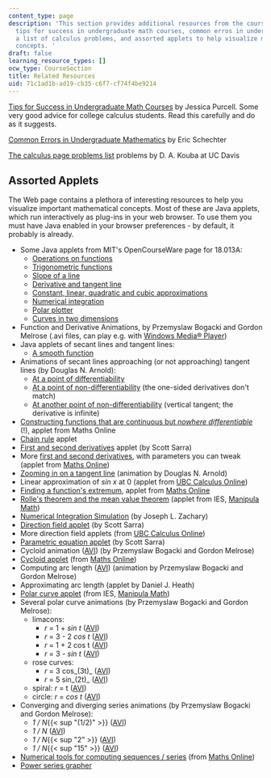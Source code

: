 ```yaml
---
content_type: page
description: 'This section provides additional resources from the course, including
  tips for success in undergraduate math courses, common erros in undergraduate mathematics,
  a list of calculus problems, and assorted applets to help visualize mathematical
  concepts. '
draft: false
learning_resource_types: []
ocw_type: CourseSection
title: Related Resources
uid: 71c1ad1b-ad19-cb35-c6f7-cf74f4be9214
---
```

[Tips for Success in Undergraduate Math Courses](http://www.stanford.edu/class/math41/jasp.html) by Jessica Purcell. Some very good advice for college calculus students. Read this carefully and do as it suggests.

[Common Errors in Undergraduate Mathematics](http://www.math.vanderbilt.edu/~schectex/commerrs/) by Eric Schechter

[The calculus page problems list](http://www.math.ucdavis.edu/~kouba/ProblemsList.html) problems by D. A. Kouba at UC Davis

## Assorted Applets

The Web page contains a plethora of interesting resources to help you visualize important mathematical concepts. Most of these are Java applets, which run interactively as plug-ins in your web browser. To use them you must have Java enabled in your browser preferences - by default, it probably is already.

- Some Java applets from MIT's OpenCourseWare page for 18.013A:
    - [Operations on functions](https://ocw.mit.edu/ans7870/18/18.013a/textbook/HTML/chapter01/section04.html#OperationsOnFunctions)
    - [Trigonometric functions](https://ocw.mit.edu/ans7870/18/18.013a/textbook/HTML/chapter02/section02.html#TrigonometricFunctions)
    - [Slope of a line](https://ocw.mit.edu/ans7870/18/18.013a/textbook/HTML/chapter05/section03.html#SlopeOfLine)
    - [Derivative and tangent line](https://ocw.mit.edu/ans7870/18/18.013a/textbook/HTML/chapter06/section01.html#DerivativeTangentLine)
    - [Constant, linear, quadratic and cubic approximations](https://ocw.mit.edu/ans7870/18/18.013a/textbook/HTML/chapter10/section02.html#FunctionApproximations)
    - [Numerical integration](https://ocw.mit.edu/ans7870/18/18.013a/textbook/HTML/chapter20/section05.html#NumericalIntegration)
    - [Polar plotter](https://ocw.mit.edu/ans7870/18/18.013a/textbook/HTML/tools/tools16.html)
    - [Curves in two dimensions](https://ocw.mit.edu/ans7870/18/18.013a/textbook/HTML/tools/tools17.html)
- Function and Derivative Animations, by Przemyslaw Bogacki and Gordon Melrose (.avi files, can play e.g. with [Windows Media® Player](http://www.microsoft.com/windows/windowsmedia))
- Java applets of secant lines and tangent lines:
    - [A smooth function](http://mathworld.wolfram.com/SmoothFunction.html)
- Animations of secant lines approaching (or not approaching) tangent lines (by Douglas N. Arnold):
    - [At a point of differentiability](http://www.ima.umn.edu/~arnold/calculus/secants/secants2/secants-j.html)
    - [At a point of non-differentiability](http://www.ima.umn.edu/~arnold/calculus/secants/secants3/secants-j.html) (the one-sided derivatives don't match)
    - [At another point of non-differentiability](http://www.ima.umn.edu/~arnold/calculus/secants/secants4/secants-j.html) (vertical tangent; the derivative is infinite)
- [Constructing functions that are continuous but *nowhere differentiable*](http://www.univie.ac.at/future.media/moe/galerie/diff2/diff2.html#nirgdiff) (!), applet from Maths Online
- [Chain rule](http://www.scottsarra.org/applets/calculus/FunctionComposition.html) applet
- [First and second derivatives](http://www.scottsarra.org/applets/calculus/Derivatives2.html) applet (by Scott Sarra)
- More [first and second derivatives](http://www.univie.ac.at/future.media/moe/galerie/diff1/diff1.html#zwabl), with parameters you can tweak (applet from [Maths Online](http://www.univie.ac.at/future.media/moe/galerie.html))
- [Zooming in on a tangent line](http://www.ima.umn.edu/~arnold/calculus/tangent/tangent-j.html) (animation by Douglas N. Arnold)
- Linear approximation of *sin x* at 0 (applet from [UBC Calculus Online](https://www.merlot.org/merlot/viewMaterial.htm?id=86831))
- [Finding a function's extremum](http://www.univie.ac.at/future.media/moe/galerie/anwdiff/anwdiff.html#es), applet from [Maths Online](http://www.univie.ac.at/future.media/moe/galerie.html)
- [Rolle's theorem and the mean value theorem](http://www.cut-the-knot.org/Curriculum/Calculus/MVT.shtml) (applet from IES, [Manipula Math](http://www.ies-math.com/math/java/))
- [Numerical Integration Simulation](http://www.cs.utah.edu/~zachary/isp/applets/Integrate/Integrate.html) (by Joseph L. Zachary)
- [Direction field applet](http://www.scottsarra.org/applets/dirField1/dirField1.html) (by Scott Sarra)
- More direction field applets (from [UBC Calculus Online](https://www.merlot.org/merlot/viewMaterial.htm?id=86831))
- [Parametric equation applet](http://www.scottsarra.org/applets/calculus/Parametric.html) (by Scott Sarra)
- Cycloid animation ([AVI](http://www.math.odu.edu/cbii/calcanim/hsp_21.avi)) (by Przemyslaw Bogacki and Gordon Melrose)
- [Cycloid applet](http://www.univie.ac.at/future.media/moe/galerie/geom3/geom3.html#zykloiden) (from [Maths Online](http://www.univie.ac.at/future.media/moe/galerie.html))
- Computing arc length ([AVI](http://www.math.odu.edu/cbii/calcanim/arclen1.avi)) (animation by Przemyslaw Bogacki and Gordon Melrose)
- Approximating arc length (applet by Daniel J. Heath)
- [Polar curve applet](https://www.geogebra.org/m/P8bartsQ) (from IES, [Manipula Math](http://www.ies-math.com/math/java/))
- Several polar curve animations (by Przemyslaw Bogacki and Gordon Melrose):
    - limacons:
        - *r* = 1 + *sin t* ([AVI](http://www.math.odu.edu/cbii/calcanim/polar1.avi))
        - *r* = 3 - 2 *cos t* ([AVI](http://www.math.odu.edu/cbii/calcanim/polar2.avi))
        - *r* = 1 + 2 cos t ([AVI](http://www.math.odu.edu/cbii/calcanim/polar3.avi))
        - *r* = 3 - *sin t* ([AVI](http://www.math.odu.edu/cbii/calcanim/polar4.avi))
    - rose curves:
        - *r* = 3 cos\_(3t)\_ ([AVI](http://www.math.odu.edu/cbii/calcanim/polar5.avi))
        - *r* = 5 sin\_(2t)\_ ([AVI](http://www.math.odu.edu/cbii/calcanim/polar6.avi))
    - spiral: *r* = t ([AVI](http://www.math.odu.edu/cbii/calcanim/polar7.avi))
    - circle: *r* = *cos t* ([AVI](http://www.math.odu.edu/cbii/calcanim/polar8.avi))
- Converging and diverging series animations (by Przemyslaw Bogacki and Gordon Melrose):
    - *1 / N*{{< sup "(1/2)" >}} ([AVI](http://www.math.odu.edu/cbii/calcanim/series4.avi))
    - *1 / N* ([AVI](http://www.math.odu.edu/cbii/calcanim/series1.avi))
    - *1 / N*{{< sup "2" >}} ([AVI](http://www.math.odu.edu/cbii/calcanim/series3.avi))
    - *1 / N*{{< sup "15" >}} ([AVI](http://www.math.odu.edu/cbii/calcanim/series2.avi))
- [Numerical tools for computing sequences / series](http://www.univie.ac.at/future.media/moe/galerie/grenz/grenz.html#folgennumerisch) (from [Maths Online](http://www.univie.ac.at/future.media/moe/galerie.html))
- [Power series grapher](http://www.scottsarra.org/applets/calculus/SeriesGrapherApplet.html)